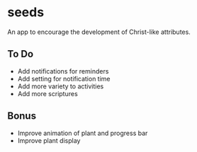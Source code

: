 # seeds

An app to encourage the development of Christ-like attributes.

## To Do
- Add notifications for reminders
- Add setting for notification time
- Add more variety to activities
- Add more scriptures

## Bonus
- Improve animation of plant and progress bar
- Improve plant display

